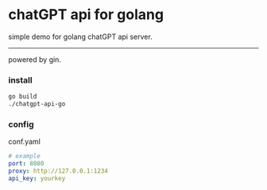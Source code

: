 # chatGPT api for golang

simple demo for golang chatGPT api server.

---

powered by gin. 

### install
```sh
go build
./chatgpt-api-go
```

### config
conf.yaml

```yaml
# example
port: 8080
proxy: http://127.0.0.1:1234
api_key: yourkey
```

